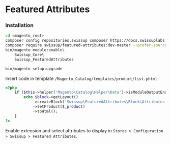 # Featured Attributes

### Installation

```bash
cd <magento_root>
composer config repositories.swissup composer https://docs.swissuplabs.com/packages/
composer require swissup/featured-attributes:dev-master --prefer-source
bin/magento module:enable\
    Swissup_Core\
    Swissup_FeaturedAttributes

bin/magento setup:upgrade
```

Insert code in template `/Magento_Catalog/templates/product/list.phtml`

```php
<?php
    if ($this->helper('Magento\Catalog\Helper\Data')->isModuleOutputEnabled('Swissup_FeaturedAttributes')) {
        echo $block->getLayout()
            ->createBlock('Swissup\FeaturedAttributes\Block\Attributes')
            ->setProduct($_product)
            ->toHtml();
    }
?>
```

Enable extension and select attributes to display in `Stores > Configuration > Swissup > Featured Attributes`.
